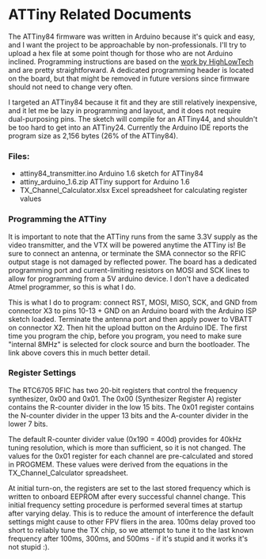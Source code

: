 # ATTiny Related Documents

The ATTiny84 firmware was written in Arduino because it's quick and easy, and I want the project to be approachable by non-professionals. I'll try to upload a hex file at some point though for those who are not Arduino inclined. Programming instructions are based on the [work by HighLowTech](http://highlowtech.org/?p=1695) and are pretty straightforward. A dedicated programming header is located on the board, but that might be removed in future versions since firmware should not need to change very often.

I targeted an ATTiny84 because it fit and they are still relatively inexpensive, and it let me be lazy in programming and layout, and it does not require dual-purposing pins. The sketch will compile for an ATTiny44, and shouldn't be too hard to get into an ATTiny24. Currently the Arduino IDE reports the program size as 2,156 bytes (26% of the ATTiny84).

### Files:

- attiny84_transmitter.ino	Arduino 1.6 sketch for ATTiny84
- attiny_arduino_1.6.zip	ATTiny support for Arduino 1.6
- TX_Channel_Calculator.xlsx	Excel spreadsheet for calculating register values

### Programming the ATTiny

It is important to note that the ATTiny runs from the same 3.3V supply as the video transmitter, and the VTX will be powered anytime the ATTiny is! Be sure to connect an antenna, or terminate the SMA connector so the RFIC output stage is not damaged by reflected power. The board has a dedicated programming port and current-limiting resistors on MOSI and SCK lines to allow for programming from a 5V arduino device. I don't have a dedicated Atmel programmer, so this is what I do.

This is what I do to program: connect RST, MOSI, MISO, SCK, and GND from connector X3 to pins 10-13 + GND on an Arduino board with the Arduino ISP sketch loaded. Terminate the antenna port and then apply power to VBATT on connector X2. Then hit the upload button on the Arduino IDE. The first time you program the chip, before you program, you need to make sure "internal 8MHz" is selected for clock source and burn the bootloader. The link above covers this in much better detail.

### Register Settings

The RTC6705 RFIC has two 20-bit registers that control the frequency synthesizer, 0x00 and 0x01. The 0x00 (Synthesizer Register A) register contains the R-counter divider in the low 15 bits. The 0x01 register contains the N-counter divider in the upper 13 bits and the A-counter divider in the lower 7 bits.

The default R-counter divider value (0x190 = 400d) provides for 40kHz tuning resolution, which is more than sufficient, so it is not changed. The values for the 0x01 register for each channel are pre-calculated and stored in PROGMEM. These values were derived from the equations in the TX_Channel_Calculator spreadsheet.

At initial turn-on, the registers are set to the last stored frequency which is written to onboard EEPROM after every successful channel change. This initial frequency setting procedure is performed several times at startup after varying delay. This is to reduce the amount of interference the default settings might cause to other FPV fliers in the area. 100ms delay proved too short to reliably tune the TX chip, so we attempt to tune it to the last known frequency after 100ms, 300ms, and 500ms - if it's stupid and it works it's not stupid :).
